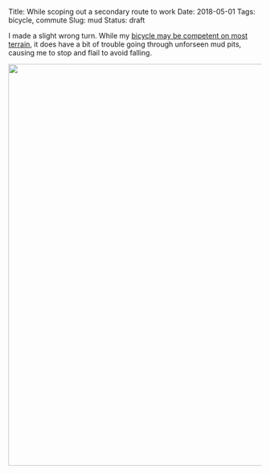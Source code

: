 Title: While scoping out a secondary route to work
Date: 2018-05-01
Tags: bicycle, commute
Slug: mud
Status: draft

I made a slight wrong turn. While my [bicycle may be competent on most terrain](/2015/08/05/semi-skim), it does have a bit of trouble going through unforseen mud pits, causing me to stop and flail to avoid falling.

<img src="/images/2018-05-01 mud.jpg" width="800px" class="align-center" />
